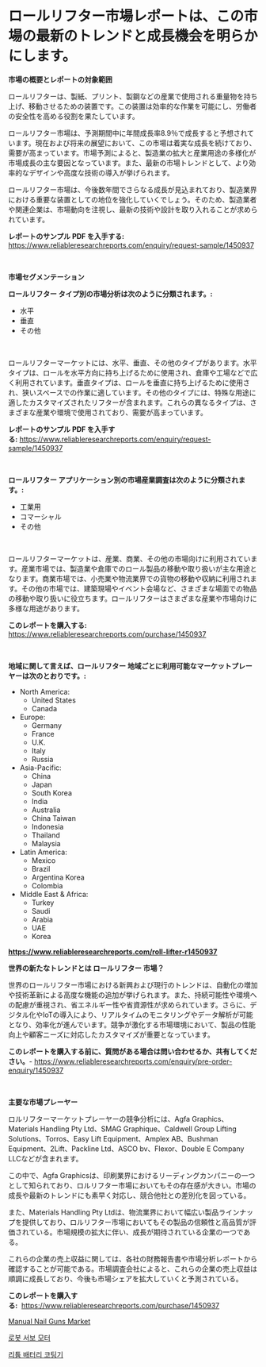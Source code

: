 <p><h1>ロールリフター市場レポートは、この市場の最新のトレンドと成長機会を明らかにします。</h1></p><p><strong>市場の概要とレポートの対象範囲</strong></p>
<p><p>ロールリフターは、製紙、プリント、製鋼などの産業で使用される重量物を持ち上げ、移動させるための装置です。この装置は効率的な作業を可能にし、労働者の安全性を高める役割を果たしています。</p><p>ロールリフター市場は、予測期間中に年間成長率8.9％で成長すると予想されています。現在および将来の展望において、この市場は着実な成長を続けており、需要が高まっています。市場予測によると、製造業の拡大と産業用途の多様化が市場成長の主な要因となっています。また、最新の市場トレンドとして、より効率的なデザインや高度な技術の導入が挙げられます。</p><p>ロールリフター市場は、今後数年間でさらなる成長が見込まれており、製造業界における重要な装置としての地位を強化していくでしょう。そのため、製造業者や関連企業は、市場動向を注視し、最新の技術や設計を取り入れることが求められています。</p></p>
<p><strong>レポートのサンプル PDF を入手する:</strong> <a href="https://www.reliableresearchreports.com/enquiry/request-sample/1450937">https://www.reliableresearchreports.com/enquiry/request-sample/1450937</a></p>
<p>&nbsp;</p>
<p><strong>市場セグメンテーション</strong></p>
<p><strong>ロールリフター タイプ別の市場分析は次のように分類されます。:</strong></p>
<p><ul><li>水平</li><li>垂直</li><li>その他</li></ul></p>
<p>&nbsp;</p>
<p><p>ロールリフターマーケットには、水平、垂直、その他のタイプがあります。水平タイプは、ロールを水平方向に持ち上げるために使用され、倉庫や工場などで広く利用されています。垂直タイプは、ロールを垂直に持ち上げるために使用され、狭いスペースでの作業に適しています。その他のタイプには、特殊な用途に適したカスタマイズされたリフターが含まれます。これらの異なるタイプは、さまざまな産業や環境で使用されており、需要が高まっています。</p></p>
<p><strong>レポートのサンプル PDF を入手する:</strong>&nbsp;<a href="https://www.reliableresearchreports.com/enquiry/request-sample/1450937">https://www.reliableresearchreports.com/enquiry/request-sample/1450937</a></p>
<p>&nbsp;</p>
<p><strong> ロールリフター アプリケーション別の市場産業調査は次のように分類されます。:</strong></p>
<p><ul><li>工業用</li><li>コマーシャル</li><li>その他</li></ul></p>
<p>&nbsp;</p>
<p><p>ロールリフターマーケットは、産業、商業、その他の市場向けに利用されています。産業市場では、製造業や倉庫でのロール製品の移動や取り扱いが主な用途となります。商業市場では、小売業や物流業界での貨物の移動や収納に利用されます。その他の市場では、建築現場やイベント会場など、さまざまな場面での物品の移動や取り扱いに役立ちます。ロールリフターはさまざまな産業や市場向けに多様な用途があります。</p></p>
<p><strong>このレポートを購入する:</strong>&nbsp; <a href="https://www.reliableresearchreports.com/purchase/1450937">https://www.reliableresearchreports.com/purchase/1450937</a></p>
<p>&nbsp;</p>
<p><strong>地域に関して言えば、ロールリフター 地域ごとに利用可能なマーケットプレーヤーは次のとおりです。:</strong></p>
<p><ul>
    <li>
        North America:
        <ul>
            <li>United States</li>
            <li>Canada</li>
        </ul>
    </li>
    <li>
        Europe:
        <ul>
            <li>Germany</li>
            <li>France</li>
            <li>U.K.</li>
            <li>Italy</li>
            <li>Russia</li>
        </ul>
    </li>
    <li>
        Asia-Pacific:
        <ul>
            <li>China</li>
            <li>Japan</li>
            <li>South Korea</li>
            <li>India</li>
            <li>Australia</li>
            <li>China Taiwan</li>
            <li>Indonesia</li>
            <li>Thailand</li>
            <li>Malaysia</li>
        </ul>
    </li>
    <li>
        Latin America:
        <ul>
            <li>Mexico</li>
            <li>Brazil</li>
            <li>Argentina Korea</li>
            <li>Colombia</li>
        </ul>
    </li>
    <li>
        Middle East & Africa:
        <ul>
            <li>Turkey</li>
            <li>Saudi</li>
            <li>Arabia</li>
            <li>UAE</li>
            <li>Korea</li>
        </ul>
    </li>
    </ul></p>
<p><strong><a href="https://www.reliableresearchreports.com/roll-lifter-r1450937">https://www.reliableresearchreports.com/roll-lifter-r1450937</a></strong>&nbsp;</p>
<p><strong>世界の新たなトレンドとは ロールリフター 市場？</strong></p>
<p><p>世界のロールリフター市場における新興および現行のトレンドは、自動化の増加や技術革新による高度な機能の追加が挙げられます。また、持続可能性や環境への配慮が重視され、省エネルギー性や省資源性が求められています。さらに、デジタル化やIoTの導入により、リアルタイムのモニタリングやデータ解析が可能となり、効率化が進んでいます。競争が激化する市場環境において、製品の性能向上や顧客ニーズに対応したカスタマイズが重要となっています。</p></p>
<p><strong>このレポートを購入する前に、質問がある場合は問い合わせるか、共有してください。</strong>- <a href="https://www.reliableresearchreports.com/enquiry/pre-order-enquiry/1450937">https://www.reliableresearchreports.com/enquiry/pre-order-enquiry/1450937</a></p>
<p>&nbsp;</p>
<p><strong>主要な市場プレーヤー</strong></p>
<p><p>ロルリフターマーケットプレーヤーの競争分析には、Agfa Graphics、Materials Handling Pty Ltd、SMAG Graphique、Caldwell Group Lifting Solutions、Torros、Easy Lift Equipment、Amplex AB、Bushman Equipment、2Lift、Packline Ltd、ASCO bv、Flexor、Double E Company LLCなどが含まれます。</p><p>この中で、Agfa Graphicsは、印刷業界におけるリーディングカンパニーの一つとして知られており、ロルリフター市場においてもその存在感が大きい。市場の成長や最新のトレンドにも素早く対応し、競合他社との差別化を図っている。</p><p>また、Materials Handling Pty Ltdは、物流業界において幅広い製品ラインナップを提供しており、ロルリフター市場においてもその製品の信頼性と高品質が評価されている。市場規模の拡大に伴い、成長が期待されている企業の一つである。</p><p>これらの企業の売上収益に関しては、各社の財務報告書や市場分析レポートから確認することが可能である。市場調査会社によると、これらの企業の売上収益は順調に成長しており、今後も市場シェアを拡大していくと予測されている。</p></p>
<p><strong>このレポートを購入する:</strong>&nbsp;&nbsp;<a href="https://www.reliableresearchreports.com/purchase/1450937">https://www.reliableresearchreports.com/purchase/1450937</a></p>
<p><p><a href="https://github.com/Sinjinluong3e0awx2m195k76/Market-Research-Report-List-2/blob/main/manual-nail-guns-market.md">Manual Nail Guns Market</a></p><p><a href="https://github.com/Penelolack456456/Market-Research-Report-List-1/blob/main/878343819035.md">로봇 서보 모터</a></p><p><a href="https://github.com/darrellockm3ytan895656/Market-Research-Report-List-1/blob/main/920462819036.md">리튬 배터리 코팅기</a></p></p>